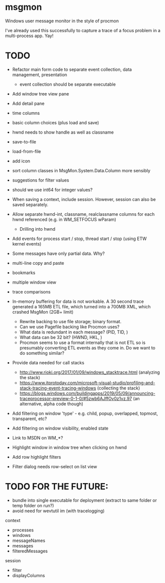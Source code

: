 # msgmon
Windows user message monitor in the style of procmon

I've already used this successfully to capture a trace of a focus problem in a multi-process app. Yay!

# TODO

- Refactor main form code to separate event collection, data management, presentation
  - event collection should be separate executable

- Add window tree view pane
- Add detail pane
- time columns
- basic column choices (plus load and save)
- hwnd needs to show handle as well as classname
- save-to-file
- load-from-file
- add icon
- sort column classes in MsgMon.System.Data.Column more sensibly
- suggestions for filter values
- should we use int64 for integer values?
- When saving a context, include session. However, session can also be saved separately.
- Allow separate hwnd-int, classname, realclassname columns for each hwnd referenced (e.g. in WM_SETFOCUS wParam)
  - Drilling into hwnd
- Add events for process start / stop, thread start / stop (using ETW kernel events)

- Some messages have only partial data. Why?
- multi-line copy and paste
- bookmarks
- multiple window view
- trace comparisons

- In-memory buffering for data is not workable. A 30 second trace generated a 165MB ETL file, which turned into a 700MB XML, which crashed MsgMon (2GB+ limit)
  - Rewrite backing to use file storage; binary format.
  - Can we use Pagefile backing like Procmon uses?
  - What data is redundant in each message? (PID, TID, )
  - What data can be 32 bit? (HWND, HKL, )
  - Procmon seems to use a format internally that is not ETL so is presumably converting ETL events as they come in. Do we want to do something similar?

- Provide data needed for call stacks
  - http://www.rioki.org/2017/01/09/windows_stacktrace.html (analyzing the stack)
  - https://www.itprotoday.com/microsoft-visual-studio/profiling-and-stack-tracing-event-tracing-windows (collecting the stack)
  - https://blogs.windows.com/buildingapps/2019/05/09/announcing-traceprocessor-preview-0-1-0/#5zwb6AJffOv0z1vz.97 (an alternative, alpha code though)

- Add filtering on window 'type' - e.g. child, popup, overlapped, topmost, transparent, etc?
- Add filtering on window visibility, enabled state
- Link to MSDN on WM_*?
- Highlight window in window tree when clicking on hwnd
- Add row highlight filters
- Filter dialog needs row-select on list view

# TODO FOR THE FUTURE:
 - bundle into single executable for deployment (extract to same folder or temp folder on run?)
 - avoid need for wevtutil im (with tracelogging)
 
 context
   - processes
   - windows
   - messageNames
   - messages
   - filteredMessages
 
 session
   - filter
   - displayColumns
 

